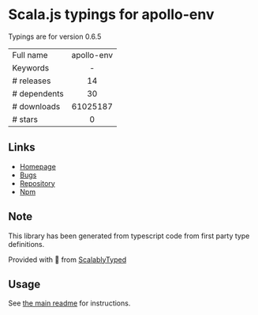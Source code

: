 
# Scala.js typings for apollo-env

Typings are for version 0.6.5



|                    |                 |
| ------------------ | :-------------: |
| Full name          | apollo-env |
| Keywords           | - |
| # releases         | 14 |
| # dependents       | 30 |
| # downloads        | 61025187 |
| # stars            | 0 |

## Links
- [Homepage](https://github.com/apollographql/apollo-tooling)
- [Bugs](https://github.com/apollographql/apollo-tooling/issues)
- [Repository](https://github.com/apollographql/apollo-tooling)
- [Npm](https://www.npmjs.com/package/apollo-env)
    


## Note
This library has been generated from typescript code from first party type definitions.

Provided with :purple_heart: from [ScalablyTyped](https://github.com/oyvindberg/ScalablyTyped)

## Usage
See [the main readme](../../readme.md) for instructions.


